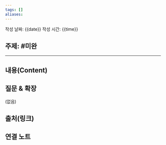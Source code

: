```yaml
---
tags: []
aliases:
---
```

작성 날짜: {{date}}
작성 시간: {{time}}

## 주제: #미완

----
## 내용(Content)


## 질문 & 확장

(없음)

## 출처(링크)


## 연결 노트










